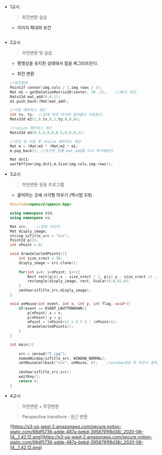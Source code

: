 - 1교시

    > 회전변환 실습

    - 이미지 확대와 보간

    ```cpp

    ```

- 2교시

    > 아핀변환 및 실습

    - 평행성을 유지한 상태에서 점을 찌그러뜨린다.

    - 회전 변환

    ```cpp
    //회전변환
    Point2f center(img.cols / 2,img.rows / 2); 
    Mat m1 = getRotationMatrix2D(center, 30 ,1);    //30도 회전
    Matx13d mat_add(0,0,1);
    m1.push_back((Mat)mat_add);

    //이동 매트릭스 계산
    int tx, ty;  //값에 따라 마지막 결과물이 이동된다.
    Matx33d m2(1,0,tx,0,1,ty,0,0,0);

    //resize 매트릭스 계산
    Matx33d m3(0.5,0,0,0,0.5,0,0,0,1);

    //회전 후 이동 후 resize 매트릭스 계산
    Mat m = (Mat)m3 * (Mat)m2 * m1;
    m.pop_back(); //추가한 한줄 mat_add를 다시 제거해준다.

    Mat dst1;
    warfAffine(img,dst1,m,Size(img.cols,img.rows));

    ```

- 3교시

    > 아핀변환 응용 프로그램

    - 클릭하는 곳에 사각형 띄우기 (맥시멈 3개)

    ```cpp
    #include<opencv2/opencv.hpp>

    using namespace std;
    using namespace cv;

    Mat src;    //원본 이미지
    Mat disply_image;
    string szTitle_src = "src";
    Point2d p[3];
    int nPoint = 0;

    void drawSelectedPoints(){
        int size_srect = 30;
        disply_image = src.clone();
        
        for(int i=0; i<nPoint; i++){
            Rect rect(p[i].x - size_srect / 2, p[i].y - size_srect /2 , size_srect,size_srect);
            rectangle(disply_image, rect, Scalar(0,0,0),8);
        }
        imshow(szTitle_src,disply_image);
    }

    void onMouse(int event, int x, int y, int flag, void*){
        if(event == EVENT_LBUTTONDOWN){
            p[nPoint].x = x;
            p[nPoint].y = y;
            nPoint = (nPoint+1) > 3 ? 3 : (nPoint+1);
            drawSelectedPoints();
        }
    }

    int main(){
        
        src = imread("F.jpg");
        namedWindow(szTitle_src, WINDOW_NORMAL);
        setMouseCallback("src", onMouse, 0);    //window생성 후 마우스 콜백을 넣을 것
        
        imshow(szTitle_src,src);
        waitKey();
        return 0;
    }
    ```

- 4교시

    > 아핀변환 + 투영변환

    > Perspective transform : 원근 변환

    ![https://s3-us-west-2.amazonaws.com/secure.notion-static.com/69df5736-adde-487a-bebd-3958791f8d38/_2020-06-14__1.42.12.png](https://s3-us-west-2.amazonaws.com/secure.notion-static.com/69df5736-adde-487a-bebd-3958791f8d38/_2020-06-14__1.42.12.png)

    ```cpp

    ```
